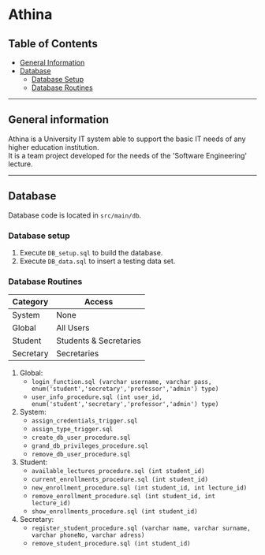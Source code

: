 # Athina

## Table of Contents
- [General Information](#general-information)  
- [Database](#database)  
    - [Database Setup](#database-setup)  
    - [Database Routines](#database-routines)  

---

## General information
Athina is a University IT system able to support the basic IT needs of any higher education institution.   
It is a team project developed for the needs of the 'Software Engineering' lecture.

---

## Database
Database code is located in `src/main/db`.

### Database setup
1. Execute `DB_setup.sql` to build the database.
2. Execute `DB_data.sql` to insert a testing data set.

### Database Routines
| Category | Access |
| --- | --- |
| System | None |
| Global | All Users |
| Student | Students & Secretaries |
| Secretary | Secretaries |

1. Global:  
    * `login_function.sql (varchar username, varchar pass, enum('student','secretary','professor','admin') type)`
    * `user_info_procedure.sql (int user_id, enum('student','secretary','professor','admin') type)`
2. System:  
    * `assign_credentials_trigger.sql`
    * `assign_type_trigger.sql`
    * `create_db_user_procedure.sql`
    * `grand_db_privileges_procedure.sql`
    * `remove_db_user_procedure.sql`
3. Student:  
    * `available_lectures_procedure.sql (int student_id)`
    * `current_enrollments_procedure.sql (int student_id)`
    * `new_enrollment_procedure.sql (int student_id, int lecture_id)`
    * `remove_enrollment_procedure.sql (int student_id, int lecture_id)`
    * `show_enrollments_procedure.sql (int student_id)`
4. Secretary:  
    * `register_student_procedure.sql (varchar name, varchar surname, varchar phoneNo, varchar adress)`
    * `remove_student_procedure.sql (int student_id)`
    
